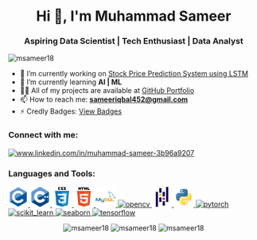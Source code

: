 <h1 align="center">Hi 👋, I'm Muhammad Sameer</h1>
<h3 align="center">Aspiring Data Scientist | Tech Enthusiast | Data Analyst</h3>

<p align="left"> <img src="https://komarev.com/ghpvc/?username=msameer18&label=Profile%20views&color=0e75b6&style=flat" alt="msameer18" /> </p>

- 🔭 I’m currently working on [Stock Price Prediction System using LSTM](https://github.com/MSameer18/-EcodeCamp_Internships/tree/main/EcodeCamp_Task_Number_Two)
- 🌱 I’m currently learning **AI | ML**
- 👨‍💻 All of my projects are available at [GitHub Portfolio](https://github.com/MSameer18?tab=repositories)
- 📫 How to reach me: **sameeriqbal452@gmail.com**
- ⚡ Credly Badges: [View Badges](https://www.credly.com/users/muhammad-sameer.bcbf983a)

<h3 align="left">Connect with me:</h3>
<p align="left">
<a href="https://linkedin.com/in/www.linkedin.com/in/muhammad-sameer-3b96a9207" target="blank"><img align="center" src="https://raw.githubusercontent.com/rahuldkjain/github-profile-readme-generator/master/src/images/icons/Social/linked-in-alt.svg" alt="www.linkedin.com/in/muhammad-sameer-3b96a9207" height="30" width="40" /></a>
</p>

<h3 align="left">Languages and Tools:</h3>
<p align="left"> 
  <a href="https://www.cprogramming.com/" target="_blank" rel="noreferrer"> <img src="https://raw.githubusercontent.com/devicons/devicon/master/icons/c/c-original.svg" alt="c" width="40" height="40"/> </a> 
  <a href="https://www.w3schools.com/cpp/" target="_blank" rel="noreferrer"> <img src="https://raw.githubusercontent.com/devicons/devicon/master/icons/cplusplus/cplusplus-original.svg" alt="cplusplus" width="40" height="40"/> </a> 
  <a href="https://www.w3schools.com/css/" target="_blank" rel="noreferrer"> <img src="https://raw.githubusercontent.com/devicons/devicon/master/icons/css3/css3-original-wordmark.svg" alt="css3" width="40" height="40"/> </a> 
  <a href="https://www.w3.org/html/" target="_blank" rel="noreferrer"> <img src="https://raw.githubusercontent.com/devicons/devicon/master/icons/html5/html5-original-wordmark.svg" alt="html5" width="40" height="40"/> </a> 
  <a href="https://www.mysql.com/" target="_blank" rel="noreferrer"> <img src="https://raw.githubusercontent.com/devicons/devicon/master/icons/mysql/mysql-original-wordmark.svg" alt="mysql" width="40" height="40"/> </a> 
  <a href="https://opencv.org/" target="_blank" rel="noreferrer"> <img src="https://www.vectorlogo.zone/logos/opencv/opencv-icon.svg" alt="opencv" width="40" height="40"/> </a> 
  <a href="https://pandas.pydata.org/" target="_blank" rel="noreferrer"> <img src="https://raw.githubusercontent.com/devicons/devicon/2ae2a900d2f041da66e950e4d48052658d850630/icons/pandas/pandas-original.svg" alt="pandas" width="40" height="40"/> </a> 
  <a href="https://www.python.org" target="_blank" rel="noreferrer"> <img src="https://raw.githubusercontent.com/devicons/devicon/master/icons/python/python-original.svg" alt="python" width="40" height="40"/> </a> 
  <a href="https://pytorch.org/" target="_blank" rel="noreferrer"> <img src="https://www.vectorlogo.zone/logos/pytorch/pytorch-icon.svg" alt="pytorch" width="40" height="40"/> </a> 
  <a href="https://scikit-learn.org/" target="_blank" rel="noreferrer"> <img src="https://upload.wikimedia.org/wikipedia/commons/0/05/Scikit_learn_logo_small.svg" alt="scikit_learn" width="40" height="40"/> </a> 
  <a href="https://seaborn.pydata.org/" target="_blank" rel="noreferrer"> <img src="https://seaborn.pydata.org/_images/logo-mark-lightbg.svg" alt="seaborn" width="40" height="40"/> </a> 
  <a href="https://www.tensorflow.org" target="_blank" rel="noreferrer"> <img src="https://www.vectorlogo.zone/logos/tensorflow/tensorflow-icon.svg" alt="tensorflow" width="40" height="40"/> </a> 
</p>

<p align="center">
  <img src="https://github-readme-stats.vercel.app/api/top-langs?username=msameer18&show_icons=true&locale=en&layout=compact" alt="msameer18" />
  <img src="https://github-readme-stats.vercel.app/api?username=msameer18&show_icons=true&locale=en" alt="msameer18" />
  <img src="https://github-readme-streak-stats.herokuapp.com/?user=msameer18" alt="msameer18" />
</p>

